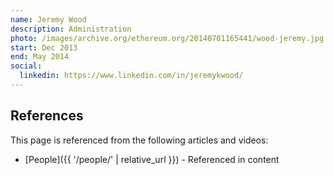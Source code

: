 ```yaml
---
name: Jeremy Wood
description: Administration
photo: /images/archive.org/ethereum.org/20140701165441/wood-jeremy.jpg
start: Dec 2013
end: May 2014
social:
  linkedin: https://www.linkedin.com/in/jeremykwood/
---
```


## References

This page is referenced from the following articles and videos:

- [People]({{ '/people/' | relative_url }}) - Referenced in content